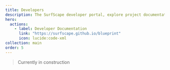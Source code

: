 ```yaml
---
title: Developers
description: The SurfScape developer portal, explore project documentation and product whitepapers.
hero:
  actions:
    - label: Developer Documentation
      link: "https://surfscape.github.io/blueprint"
      icon: lucide:code-xml
collection: main
order: 5
---
```


> Currently in construction
